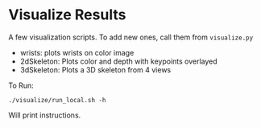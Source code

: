 # Visualize Results

A few visualization scripts.
To add new ones, call them from `visualize.py`

*   wrists: plots wrists on color image
*   2dSkeleton: Plots color and depth with keypoints overlayed
*   3dSkeleton: Plots a 3D skeleton from 4 views

To Run:

`./visualize/run_local.sh -h`

Will print instructions.

